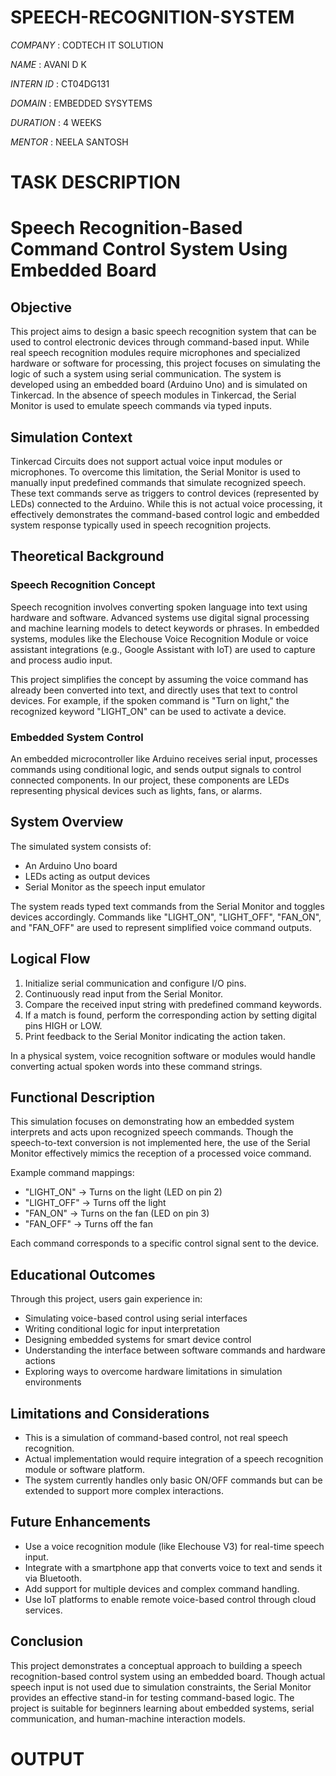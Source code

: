 # SPEECH-RECOGNITION-SYSTEM

*COMPANY* : CODTECH IT SOLUTION

*NAME* : AVANI D K

*INTERN ID* : CT04DG131

*DOMAIN* : EMBEDDED SYSYTEMS

*DURATION* : 4 WEEKS

*MENTOR* : NEELA SANTOSH

# TASK DESCRIPTION
# Speech Recognition-Based Command Control System Using Embedded Board

## Objective

This project aims to design a basic speech recognition system that can be used to control electronic devices through command-based input. While real speech recognition modules require microphones and specialized hardware or software for processing, this project focuses on simulating the logic of such a system using serial communication. The system is developed using an embedded board (Arduino Uno) and is simulated on Tinkercad. In the absence of speech modules in Tinkercad, the Serial Monitor is used to emulate speech commands via typed inputs.


## Simulation Context

Tinkercad Circuits does not support actual voice input modules or microphones. To overcome this limitation, the Serial Monitor is used to manually input predefined commands that simulate recognized speech. These text commands serve as triggers to control devices (represented by LEDs) connected to the Arduino. While this is not actual voice processing, it effectively demonstrates the command-based control logic and embedded system response typically used in speech recognition projects.


## Theoretical Background

### Speech Recognition Concept

Speech recognition involves converting spoken language into text using hardware and software. Advanced systems use digital signal processing and machine learning models to detect keywords or phrases. In embedded systems, modules like the Elechouse Voice Recognition Module or voice assistant integrations (e.g., Google Assistant with IoT) are used to capture and process audio input.

This project simplifies the concept by assuming the voice command has already been converted into text, and directly uses that text to control devices. For example, if the spoken command is "Turn on light," the recognized keyword "LIGHT_ON" can be used to activate a device.

### Embedded System Control

An embedded microcontroller like Arduino receives serial input, processes commands using conditional logic, and sends output signals to control connected components. In our project, these components are LEDs representing physical devices such as lights, fans, or alarms.


## System Overview

The simulated system consists of:

- An Arduino Uno board
- LEDs acting as output devices
- Serial Monitor as the speech input emulator

The system reads typed text commands from the Serial Monitor and toggles devices accordingly. Commands like "LIGHT_ON", "LIGHT_OFF", "FAN_ON", and "FAN_OFF" are used to represent simplified voice command outputs.


## Logical Flow

1. Initialize serial communication and configure I/O pins.
2. Continuously read input from the Serial Monitor.
3. Compare the received input string with predefined command keywords.
4. If a match is found, perform the corresponding action by setting digital pins HIGH or LOW.
5. Print feedback to the Serial Monitor indicating the action taken.

In a physical system, voice recognition software or modules would handle converting actual spoken words into these command strings.


## Functional Description

This simulation focuses on demonstrating how an embedded system interprets and acts upon recognized speech commands. Though the speech-to-text conversion is not implemented here, the use of the Serial Monitor effectively mimics the reception of a processed voice command.

Example command mappings:

- "LIGHT_ON" → Turns on the light (LED on pin 2)
- "LIGHT_OFF" → Turns off the light
- "FAN_ON" → Turns on the fan (LED on pin 3)
- "FAN_OFF" → Turns off the fan

Each command corresponds to a specific control signal sent to the device.


## Educational Outcomes

Through this project, users gain experience in:

- Simulating voice-based control using serial interfaces
- Writing conditional logic for input interpretation
- Designing embedded systems for smart device control
- Understanding the interface between software commands and hardware actions
- Exploring ways to overcome hardware limitations in simulation environments


## Limitations and Considerations

- This is a simulation of command-based control, not real speech recognition.
- Actual implementation would require integration of a speech recognition module or software platform.
- The system currently handles only basic ON/OFF commands but can be extended to support more complex interactions.


## Future Enhancements

- Use a voice recognition module (like Elechouse V3) for real-time speech input.
- Integrate with a smartphone app that converts voice to text and sends it via Bluetooth.
- Add support for multiple devices and complex command handling.
- Use IoT platforms to enable remote voice-based control through cloud services.
  

## Conclusion

This project demonstrates a conceptual approach to building a speech recognition-based control system using an embedded board. Though actual speech input is not used due to simulation constraints, the Serial Monitor provides an effective stand-in for testing command-based logic. The project is suitable for beginners learning about embedded systems, serial communication, and human-machine interaction models.

# OUTPUT
